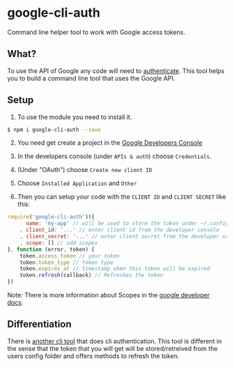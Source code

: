 # google-cli-auth

Command line helper tool to work with Google access tokens.

## What?
To use the API of Google any code will need to [authenticate](https://developers.google.com/+/api/oauth). This tool helps you to build a command line tool that uses the Google API.

## Setup
1) To use the module you need to install it.

```bash
$ npm i google-cli-auth --save
```

2) You need get create a project in the [Google Developers Console](https://cloud.google.com/console)

3) In the developers console (under `APIs & auth`) choose `Credentials`.

4) (Under "OAuth") choose `Create new client ID`

5) Choose `Installed Application` and `Other`

6) Then you can setup your code with the `CLIENT ID` and `CLIENT SECRET` like this:

```JavaScript
require('google-cli-auth')({
      name: 'my-app' // will be used to store the token under ~/.config/my-app/token.json
    , client_id: '...' // enter client id from the developer console
    , client_secret: '...' // enter client secret from the developer console
    , scope: [] // add scopes 
}, function (error, token) {
    token.access_token // your token 
    token.token_type // token type
    token.expires_at // timestamp when this token will be expired
    token.refresh(callback) // Refreshes the token
})
```

Note: There is more information about Scopes in the [google developer docs](https://developers.google.com/+/api/oauth#scopes).

## Differentiation
There is [another cli tool](https://github.com/villadora/google-auth-cli) that does cli authentication. This tool is different in the sense that the token that you will get will be stored/retreived from the users config folder and offers methods to refresh the token.
